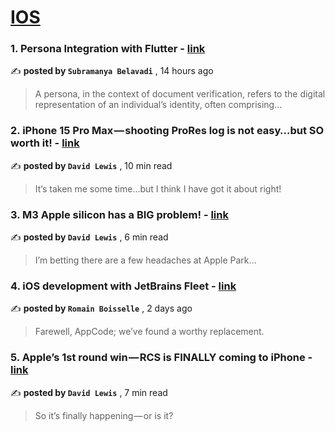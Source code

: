 
<h1><a href=https://medium.com/tag/ios/recommended target="_blank" rel="noopener noreferrer">IOS</a></h1>
<h3>1. Persona Integration with Flutter - <a href=https://medium.com/@subbubelavadi/persona-integration-with-flutter-d6529ebc6472?source=tag_recommended_feed---------0-84----------ios----------d527b658_272a_4a57_8cef_2c3e8bd94576------- target="_blank" rel="noopener noreferrer">link</a></h3>

✍️ **posted by `Subramanya Belavadi`** <date> , 14 hours ago</date>

<blockquote>A persona, in the context of document verification, refers to the digital representation of an individual’s identity, often comprising…</blockquote>

<h3>2. iPhone 15 Pro Max — shooting ProRes log is not easy…but SO worth it! - <a href=https://medium.com/macoclock/iphone-15-pro-max-shooting-prores-log-is-not-easy-but-so-worth-it-fbfa1647b8d0?source=tag_recommended_feed---------1-107----------ios----------d527b658_272a_4a57_8cef_2c3e8bd94576------- target="_blank" rel="noopener noreferrer">link</a></h3>

✍️ **posted by `David Lewis`** <date> , 10 min read</date>

<blockquote>It’s taken me some time…but I think I have got it about right!</blockquote>

<h3>3. M3 Apple silicon has a BIG problem! - <a href=https://medium.com/macoclock/ll-popim3-apple-silicon-has-a-big-problem-61f8217ad96f?source=tag_recommended_feed---------2-85----------ios----------d527b658_272a_4a57_8cef_2c3e8bd94576------- target="_blank" rel="noopener noreferrer">link</a></h3>

✍️ **posted by `David Lewis`** <date> , 6 min read</date>

<blockquote>I’m betting there are a few headaches at Apple Park…</blockquote>

<h3>4. iOS development with JetBrains Fleet - <a href=https://medium.com/kodein-koders/ios-development-with-jetbrains-fleet-fa83e5b0be96?source=tag_recommended_feed---------3-84----------ios----------d527b658_272a_4a57_8cef_2c3e8bd94576------- target="_blank" rel="noopener noreferrer">link</a></h3>

✍️ **posted by `Romain Boisselle`** <date> , 2 days ago</date>

<blockquote>Farewell, AppCode; we’ve found a worthy replacement.</blockquote>

<h3>5. Apple’s 1st round win — RCS is FINALLY coming to iPhone - <a href=https://medium.com/macoclock/apples-1st-round-win-rcs-is-finally-coming-to-iphone-0a7804381e12?source=tag_recommended_feed---------4-107----------ios----------d527b658_272a_4a57_8cef_2c3e8bd94576------- target="_blank" rel="noopener noreferrer">link</a></h3>

✍️ **posted by `David Lewis`** <date> , 7 min read</date>

<blockquote>So it’s finally happening — or is it?</blockquote>

